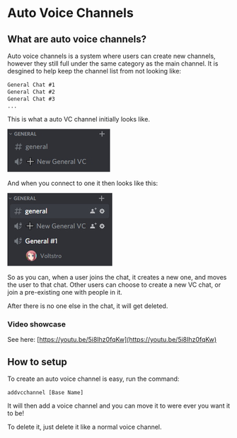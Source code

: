 # Auto Voice Channels

## What are auto voice channels?

Auto voice channels is a system where users can create new channels, however they still full under the same category as the main channel. It is desgined to help keep the channel list from not looking like:
```
General Chat #1
General Chat #2
General Chat #3
...
```

This is what a auto VC channel initially looks like.

![Auto VC Showoff](../assets/images/Auto-VC/1-Initially.jpg)

And when you connect to one it then looks like this:

![Auto VC Connected](../assets/images/Auto-VC/2-Joined.jpg)

So as you can, when a user joins the chat, it creates a new one, and moves the user to that chat. Other users can choose to create a new VC chat, or join a pre-existing one with people in it.

After there is no one else in the chat, it will get deleted.

### Video showcase

See here: [https://youtu.be/5i8Ihz0fqKw](https://youtu.be/5i8Ihz0fqKw)

## How to setup

To create an auto voice channel is easy, run the command:

```
addvcchannel [Base Name]
```

It will then add a voice channel and you can move it to were ever you want it to be!

To delete it, just delete it like a normal voice channel.
